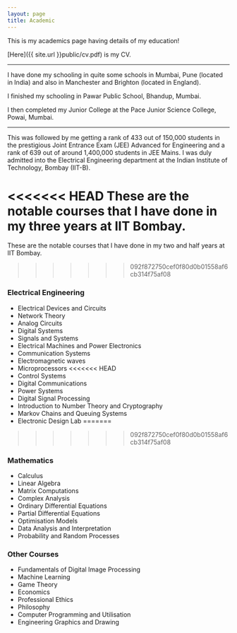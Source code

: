 ```yaml
---
layout: page
title: Academic
---
```


This is my academics page having details of my education!

[Here]({{ site.url }}public/cv.pdf) is my CV.

----

I have done my schooling in quite some schools in Mumbai, Pune (located in India) and also in Manchester and Brighton (located in England).

I finished my schooling in Pawar Public School, Bhandup, Mumbai.

I then completed my Junior College at the Pace Junior Science College, Powai, Mumbai.

----

This was followed by me getting a rank of 433 out of 150,000 students in the prestigious Joint Entrance Exam (JEE) Advanced for Engineering and a rank of 639 out of around 1,400,000 students in JEE Mains. I was duly admitted into the Electrical Engineering department at the Indian Institute of Technology, Bombay (IIT-B). 

<<<<<<< HEAD
These are the notable courses that I have done in my three years at IIT Bombay. 
=======
These are the notable courses that I have done in my two and half years at IIT Bombay. 
>>>>>>> 092f872750cef0f80d0b01558af6cb314f75af08

### Electrical Engineering

* Electrical Devices and Circuits
* Network Theory
* Analog Circuits
* Digital Systems
* Signals and Systems
* Electrical Machines and Power Electronics
* Communication Systems
* Electromagnetic waves
* Microprocessors
<<<<<<< HEAD
* Control Systems
* Digital Communications
* Power Systems
* Digital Signal Processing
* Introduction to Number Theory and Cryptography
* Markov Chains and Queuing Systems
* Electronic Design Lab 
=======
>>>>>>> 092f872750cef0f80d0b01558af6cb314f75af08

### Mathematics

* Calculus
* Linear Algebra
* Matrix Computations
* Complex Analysis
* Ordinary Differential Equations
* Partial Differential Equations
* Optimisation Models
* Data Analysis and Interpretation
* Probability and Random Processes

### Other Courses

* Fundamentals of Digital Image Processing
* Machine Learning
* Game Theory
* Economics
* Professional Ethics
* Philosophy
* Computer Programming and Utilisation
* Engineering Graphics and Drawing
